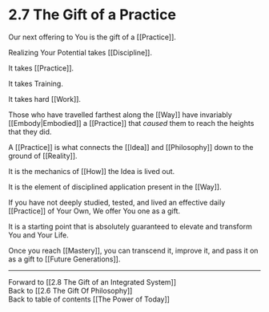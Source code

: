 # 2.7 The Gift of a Practice

Our next offering to You is the gift of a [[Practice]]. 

Realizing Your Potential takes [[Discipline]].  

It takes [[Practice]].  

It takes Training. 

It takes hard [[Work]].  

Those who have travelled farthest along the [[Way]] have invariably [[Embody|Embodied]] a [[Practice]] that _caused_ them to reach the heights that they did.  

A [[Practice]] is what connects the [[Idea]] and [[Philosophy]] down to the ground of [[Reality]].  

It is the mechanics of [[How]] the Idea is lived out.  

It is the element of disciplined application present in the [[Way]].  

If you have not deeply studied, tested, and lived an effective daily [[Practice]] of Your Own, We offer You one as a gift.  

It is a starting point that is absolutely guaranteed to elevate and transform You and Your Life.  

Once you reach [[Mastery]], you can transcend it, improve it, and pass it on as a gift to [[Future Generations]]. 

___

Forward to [[2.8 The Gift of an Integrated System]]  
Back to [[2.6 The Gift Of Philosophy]]   
Back to table of contents [[The Power of Today]]  